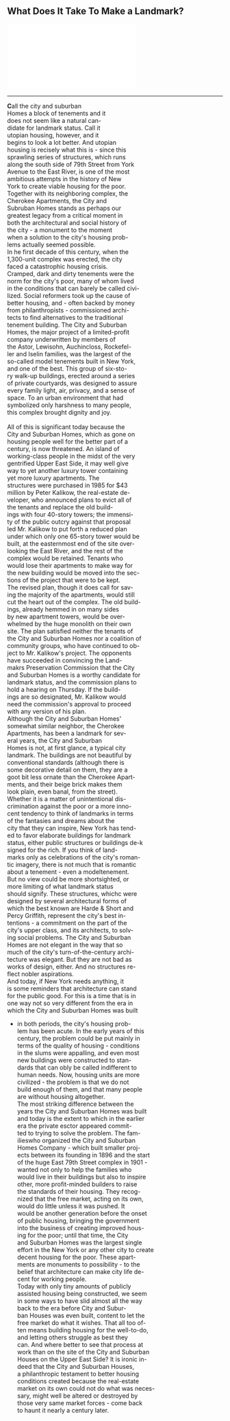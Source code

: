    What Does It Take To Make a Landmark?
   ---
![Landmark](../images/Landmark.pdf)

---
**C**all the city and suburban <br/>
Homes a block of tenements and it<br/>
does not seem like a natural can-<br/>
didate for landmark status. Call it <br/>
utopian housing, however, and it <br/>
begins to look a lot better. And utopian<br/>
housing is recisely what this is - since this <br/>
sprawling series of structures, which runs <br/>
along the south side of 79th Street from York <br/>
Avenue to the East River, is one of the most <br/>
ambitious attempts in the history of New<br/>
York to create viable housing for the poor. <br/>
Together with its neighboring complex, the <br/>
Cherokee Apartments, the City and <br/>
Subruban Homes stands as perhaps our<br/>
greatest legacy from a critical moment in <br/>
both the architectural and social history of <br/>
the city - a monument to the moment <br/>
when a solution to the city's housing prob-<br/>
lems actually seemed possible. <br/>
   In he first decade of this century, when the <br/>
1,300-unit complex was erected, the city <br/>
faced a catastrophic housing crisis. <br/>
Cramped, dark and dirty tenements were the <br/>
norm for the city's poor, many of whom lived <br/>
in the conditions that can barely be called civi-<br/>
lized. Social reformers took up the cause of <br/>
better housing, and - often backed by money <br/>
from philanthropists - commissioned archi-<br/>
tects to find alternatives to the traditional <br/>
tenement building. The City and Suburban<br/>
Homes, the major project of a limited-profit<br/>
company underwritten by members of <br/>
the Astor, Lewisohn, Auchincloss, Rockefel-<br/>
ler and Iselin families, was the largest of the <br/>
so-called model tenements built in New York, <br/>
and one of the best. This group of six-sto-<br/>
ry walk-up buildings, erected around a series<br/>
of private courtyards, was designed to assure<br/>
every family light, air, privacy, and a sense of <br/>
space. To an urban environment that had <br/>
symbolized only harshness to many people, <br/>
this complex brought dignity and joy. <br/>
<br/>
   All of this is significant today because the <br/>
City and Suburban Homes, which as gone on <br/>
housing people well for the better part of a <br/>
century, is now threatened. An island of <br/>
working-class people in the midst of the very <br/>
gentrified Upper East Side, it may well give <br/>
way to yet another luxury tower containing <br/>
yet more luxury apartments. The <br/>
structures were purchased in 1985 for $43<br/>
million by Peter Kalikow, the real-estate de-<br/>
veloper, who announced plans to evict all of <br/>
the tenants and replace the old build-<br/>
ings with four 40-story towers; the immensi-<br/>
ty of the public outcry against that proposal<br/>
led Mr. Kalikow to put forth a reduced plan<br/>
under which only one 65-story tower would be <br/>
built, at the easternmost end of the site over-<br/>
looking the East River, and the rest of the <br/>
complex would be retained. Tenants who<br/>
would lose their apartments to make way for<br/>
the new building would be moved into the sec-<br/>
tions of the project that were to be kept.<br/>
   The revised plan, though it does call for sav-<br/>
ing the majority of the apartments, would still<br/>
cut the heart out of the complex. The old build-<br/>
ings, already hemmed in on many sides<br/>
by new apartment towers, would be over-<br/>
whelmed by the huge monolith on their own<br/>
site. The plan satisfied neither the tenants of <br/>
the City and Suburban Homes nor a coalition of<br/>
community groups, who have continued to ob-<br/>
ject to Mr. Kalikow's project. The opponents<br/>
have succeeded in convincing the Land-<br/>
makrs Preservation Commission that the City<br/>
and Suburban Homes is a worthy candidate for <br/>
landmark status, and the commission plans to <br/>
hold a hearing on Thursday. If the build-<br/>
ings are so designated, Mr. Kalikow would <br/>
need the commission's approval to proceed<br/>
with any version of his plan. <br/>
   Although the City and Suburban Homes'<br/>
somewhat similar neighbor, the Cherokee <br/>
Apartments, has been a landmark for sev-<br/>
eral years, the City and Suburban <br/>
Homes is not, at first glance, a typical city<br/>
landmark. The buildings are not beautiful by<br/>
conventional standards (although there is<br/>
some decorative detail on them, they are a <br/>
goot bit less ornate than the Cherokee Apart-<br/>
ments, and their beige brick makes them<br/>
look plain, even banal, from the street).<br/>
Whether it is a matter of unintentional dis-<br/>
crimination against the poor or a more inno-<br/>
cent tendency to think of landmarks in terms<br/>
of the fantasies and dreams about the<br/>
city that they can inspire, New York has tend-<br/>
ed to favor elaborate buildings for landmark<br/>
status, either public structures or buildings de-k<br/>
signed for the rich. If you think of land-<br/>
marks only as celebrations of the city's roman-<br/>
tic imagery, there is not much that is romantic<br/>
about a tenement - even a modeltenement.<br/>
   But no view could be more shortsighted, or <br/>
more limiting of what landmark status<br/>
should signify. These structures, whichc were <br/>
designed by several architectural forms of <br/>
which the best known are Harde & Short and <br/>
Percy Griffith, represent the city's best in-<br/>
tentions - a commitment on the part of the <br/>
city's upper class, and its architects, to solv-<br/>
ing social problems. The City and Suburban <br/>
Homes are not elegant in the way that so <br/>
much of the city's turn-of-the-century archi-<br/>
tecture was elegant. But they are not bad as <br/>
works of design, either. And no structures re-<br/>
flect nobler aspirations.<br/>
   And today, if New York needs anything, it <br/>
is some reminders that architecture can stand <br/>
for the public good. For this is a time that is in <br/>
one way not so very different from the era in <br/>
which the City and Suburban Homes was built <br/>
- in both periods, the city's housing prob-<br/>
lem has been acute. In the early years of this <br/>
century, the problem could be put mainly in <br/>
terms of the quality of housing - conditions <br/>
in the slums were appalling, and even most <br/>
new buildings were constructed to stan-<br/>
dards that can obly be called indifferent to <br/>
human needs. Now, housing units are more <br/>
civilized - the problem is that we do not <br/>
build enough of them, and that many people <br/>
are without housing altogether. <br/>
   The most striking difference between the <br/>
years the City and Suburban Homes was built <br/>
and today is the extent to which in the earlier <br/>
era the private esctor appeared commit-<br/>
ted to trying to solve the problem. The fam-<br/>
ilieswho organized the City and Suburban<br/>
Homes Company - which built smaller proj-<br/>
ects between its founding in 1896 and the start <br/>
of the huge East 79th Street complex in 1901 - <br/>
wanted not only to help the families who <br/>
would live in their buildings but also to inspire<br/>
other, more profit-minded builders to raise <br/>
the standards of their housing. They recog-<br/>
nized that the free market, acting on its own, <br/>
would do little unless it was pushed. It <br/>
would be another generation before the onset <br/>
of public housing, bringing the government <br/>
into the business of creating improved hous-<br/>
ing for the poor; until that time, the City<br/>
and Suburban Homes was the largest single <br/>
effort in the New York or any other city to create <br/>
decent housing for the poor. These apart-<br/>
ments are monuments to possibility - to the <br/>
belief that architecture can make city life de-<br/>
cent for working people.<br/>
   Today with only tiny amounts of publicly <br/>
assisted housing being constructed, we seem <br/>
in some ways to have slid almost all the way <br/>
back to the era before City and Subur-<br/>
ban Houses was even built, content to let the <br/>
free market do what it wishes. That all too of- <br/>
ten means building housing for the well-to-do, <br/>
and letting others struggle as best they <br/>
can. And where better to see that process at <br/>
work than on the site of the City and Suburban <br/>
Houses on the Upper East Side? It is ironic in-<br/>
deed that the City and Suburban Houses, <br/>
a philanthropic testament to better housing <br/>
conditions created because the real-estate <br/>
market on its own could not do what was neces-<br/>
sary, might well be altered or destroyed by <br/>
those very same market forces - come back <br/>
to haunt it nearly a century later. 



   
   
